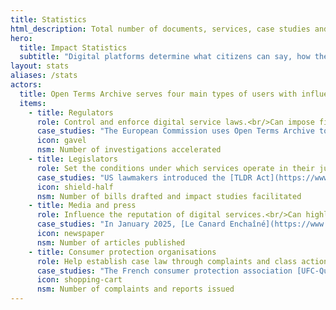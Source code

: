 ```yaml
---
title: Statistics
html_description: Total number of documents, services, case studies and analyses in the Open Terms Archive ecosystem
hero:
  title: Impact Statistics
  subtitle: "Digital platforms determine what citizens can say, how their purchases are made, and where their data is processed. These rules are set out in complex and changing documents: terms of service, privacy policies, and community standards, to name a few. <br/><br/>Open Terms Archive makes these rules easier to understand and tracks their changes to ensure that our laws are enforced, our values upheld, and our interests protected in the digital space."
layout: stats
aliases: /stats
actors:
  title: Open Terms Archive serves four main types of users with influence over platform governance, pooling and strengthening their ability to drive meaningful change.<br/><br/>Each group is presented below with its typical mode of action, a use case, and its main success indicator - its <span class="fontstyle--italic">North Star Metric</span> <i class="icon icon--size-inherit" data-lucide="sparkles"></i>
  items:
    - title: Regulators
      role: Control and enforce digital service laws.<br/>Can impose financial sanctions, or even bans on operation.
      case_studies: "The European Commission uses Open Terms Archive to conduct large-scale [assessments](https://op.europa.eu/en/publication-detail/-/publication/d6a287b5-5116-11ee-9220-01aa75ed71a1/language-en/) of compliance with the world's first horizontal regulation of the digital platform economy, the [P2B Regulation](https://eur-lex.europa.eu/eli/reg/2019/1150/oj), which sets transparency standards for platform-to-business commercial relationships."
      icon: gavel
      nsm: Number of investigations accelerated
    - title: Legislators
      role: Set the conditions under which services operate in their jurisdictions.<br/>The EU and the US can even shape global practices.
      case_studies: "US lawmakers introduced the [TLDR Act](https://www.lifewire.com/the-tldr-act-could-help-you-make-sense-of-terms-of-service-agreements-5216643), a bipartisan bill establishing transparency rules for online service terms of use. The feasibility of imposing machine-readable formats was determined prior to parliamentary debates with the expertise and data from Open Terms Archive."
      icon: shield-half
      nsm: Number of bills drafted and impact studies facilitated
    - title: Media and press
      role: Influence the reputation of digital services.<br/>Can highlight platform loyalty - or drive users away.
      case_studies: "In January 2025, [Le Canard Enchaîné](https://www.lecanardenchaine.fr/technologie-sciences/49891-a-bruxelles-la-lutte-anti-musk-reste-dans-les-choux), [Vert.eco](https://vert.eco/articles/musk-zuckerberg-bezos-les-cinq-dernieres-dingueries-des-geants-de-la-tech-qui-montrent-leur-bascule-trumpiste) and other media outlets revealed the extent of Meta’s rollback of hate speech protections—changes that had been detected and [analysed](https://opentermsarchive.org/fr/memos/meta-retire-des-protections-contre-les-discours-haineux/) by Open Terms Archive just hours after a public statement from the company’s CEO, which focused on other upcoming policy changes."
      icon: newspaper
      nsm: Number of articles published
    - title: Consumer protection organisations
      role: Help establish case law through complaints and class actions.<br/>Mobilise their base to put pressure on service providers.
      case_studies: "The French consumer protection association [UFC-Que Choisir](https://www.quechoisir.org/) used Open Terms Archive to detect the removal of a mandatory clause from the general terms and conditions of a major online service. This enabled their Director of Legal Affairs to contact the platform just 48 hours after the change, leading to the clause being reinstated under five days."
      icon: shopping-cart
      nsm: Number of complaints and reports issued
---
```

